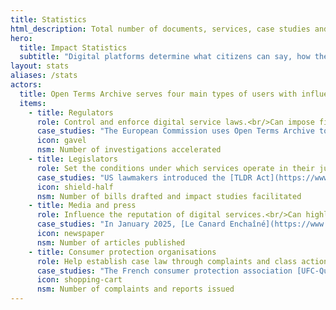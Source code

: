 ```yaml
---
title: Statistics
html_description: Total number of documents, services, case studies and analyses in the Open Terms Archive ecosystem
hero:
  title: Impact Statistics
  subtitle: "Digital platforms determine what citizens can say, how their purchases are made, and where their data is processed. These rules are set out in complex and changing documents: terms of service, privacy policies, and community standards, to name a few. <br/><br/>Open Terms Archive makes these rules easier to understand and tracks their changes to ensure that our laws are enforced, our values upheld, and our interests protected in the digital space."
layout: stats
aliases: /stats
actors:
  title: Open Terms Archive serves four main types of users with influence over platform governance, pooling and strengthening their ability to drive meaningful change.<br/><br/>Each group is presented below with its typical mode of action, a use case, and its main success indicator - its <span class="fontstyle--italic">North Star Metric</span> <i class="icon icon--size-inherit" data-lucide="sparkles"></i>
  items:
    - title: Regulators
      role: Control and enforce digital service laws.<br/>Can impose financial sanctions, or even bans on operation.
      case_studies: "The European Commission uses Open Terms Archive to conduct large-scale [assessments](https://op.europa.eu/en/publication-detail/-/publication/d6a287b5-5116-11ee-9220-01aa75ed71a1/language-en/) of compliance with the world's first horizontal regulation of the digital platform economy, the [P2B Regulation](https://eur-lex.europa.eu/eli/reg/2019/1150/oj), which sets transparency standards for platform-to-business commercial relationships."
      icon: gavel
      nsm: Number of investigations accelerated
    - title: Legislators
      role: Set the conditions under which services operate in their jurisdictions.<br/>The EU and the US can even shape global practices.
      case_studies: "US lawmakers introduced the [TLDR Act](https://www.lifewire.com/the-tldr-act-could-help-you-make-sense-of-terms-of-service-agreements-5216643), a bipartisan bill establishing transparency rules for online service terms of use. The feasibility of imposing machine-readable formats was determined prior to parliamentary debates with the expertise and data from Open Terms Archive."
      icon: shield-half
      nsm: Number of bills drafted and impact studies facilitated
    - title: Media and press
      role: Influence the reputation of digital services.<br/>Can highlight platform loyalty - or drive users away.
      case_studies: "In January 2025, [Le Canard Enchaîné](https://www.lecanardenchaine.fr/technologie-sciences/49891-a-bruxelles-la-lutte-anti-musk-reste-dans-les-choux), [Vert.eco](https://vert.eco/articles/musk-zuckerberg-bezos-les-cinq-dernieres-dingueries-des-geants-de-la-tech-qui-montrent-leur-bascule-trumpiste) and other media outlets revealed the extent of Meta’s rollback of hate speech protections—changes that had been detected and [analysed](https://opentermsarchive.org/fr/memos/meta-retire-des-protections-contre-les-discours-haineux/) by Open Terms Archive just hours after a public statement from the company’s CEO, which focused on other upcoming policy changes."
      icon: newspaper
      nsm: Number of articles published
    - title: Consumer protection organisations
      role: Help establish case law through complaints and class actions.<br/>Mobilise their base to put pressure on service providers.
      case_studies: "The French consumer protection association [UFC-Que Choisir](https://www.quechoisir.org/) used Open Terms Archive to detect the removal of a mandatory clause from the general terms and conditions of a major online service. This enabled their Director of Legal Affairs to contact the platform just 48 hours after the change, leading to the clause being reinstated under five days."
      icon: shopping-cart
      nsm: Number of complaints and reports issued
---
```

